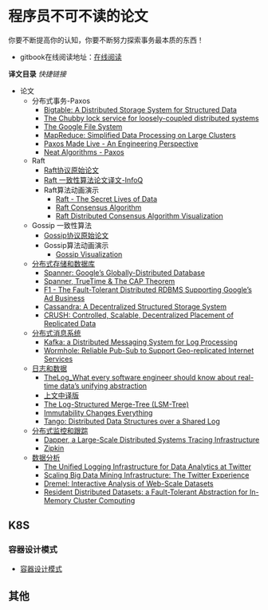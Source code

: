 


# 程序员不可不读的论文

你要不断提高你的认知，你要不断努力探索事务最本质的东西！


* gitbook在线阅读地址：[在线阅读](https://ma-yi.gitbook.io/paper-read/)


**译文目录**  *快捷链接*

* 论文
    * 分布式事务-Paxos
        * [Bigtable: A Distributed Storage System for Structured Data](paper/distribution/transaction/Bigtable-ADistributedStorageSystemForStructuredData.md)
        * [The Chubby lock service for loosely-coupled distributed systems](paper/distribution/transaction/The-Chubby-lock-service-for-loosely-coupled-distributed-systems.md)
        * [The Google File System](paper/distribution/transaction/The-Google-File-System.md)
        * [MapReduce: Simplified Data Processing on Large Clusters](paper/distribution/transaction/MapReduce-SimplifiedDataProcessingOnLargeClusters.md)
        * [Paxos Made Live - An Engineering Perspective](paper/distribution/transaction/PaxosMadeLive-AnEngineeringPerspective.md)
        * [Neat Algorithms - Paxos](https://harry.me/blog/2014/12/27/neat-algorithms-paxos/)
    * Raft
        * [Raft协议原始论文](paper/distribution/raft/raft.md)
        * [Raft 一致性算法论文译文-InfoQ](https://www.infoq.cn/article/raft-paper)
        * Raft算法动画演示
            * [Raft - The Secret Lives of Data](https://thesecretlivesofdata.com/raft/)
            * [Raft Consensus Algorithm](https://raft.github.io/)
            * [Raft Distributed Consensus Algorithm Visualization](https://kanaka.github.io/raft.js/)
    * Gossip 一致性算法
        * [Gossip协议原始论文](paper/distribution/gossip/flow-gossip.md)
        * Gossip算法动画演示
            * [Gossip Visualization](https://rrmoelker.github.io/gossip-visualization/)
    * [分布式存储和数据库](paper/distribution/database/README.md)
        * [Spanner: Google’s Globally-Distributed Database](paper/distribution/database/Spanner_GloballyDistributedDatabase.md)
        * [Spanner, TrueTime & The CAP Theorem](paper/distribution/database/Spanner_TrueTimeTheCAPTheorem.md)
        * [F1 - The Fault-Tolerant Distributed RDBMS Supporting Google’s Ad Business](paper/distribution/database/F1-TheFault-TolerantDistributed-RDBMS-SupportingGoogle’sAdBusiness.md)
        * [Cassandra: A Decentralized Structured Storage System](paper/distribution/database/Cassandra_A-Decentralized-Structured-Storage-System.md)
        * [CRUSH: Controlled, Scalable, Decentralized Placement of Replicated Data](paper/distribution/database/CRUSH_Controlled-Scalable-Decentralized-Placement-of-Replicated-Data.md)
    * [分布式消息系统](paper/distribution/message/README.md)
        * [Kafka: a Distributed Messaging System for Log Processing](paper/distribution/message/Kafka_a-Distributed-Messaging-System-for-Log-Processing.md)
        * [Wormhole: Reliable Pub-Sub to Support Geo-replicated Internet Services](paper/distribution/message/Wormhole_Reliable-Pub-Sub-to-Support-Geo-replicated-Internet-Services.md)
    * [日志和数据](paper/distribution/log/README.md)
        * [TheLog_What every software engineer should know about real-time data’s unifying abstraction](paper/distribution/log/TheLog_What-every-software-engineer-should-know-about-real-time-datas-unifying-abstraction.md)
        * [上文中译版](https://github.com/oldratlee/translations/blob/master/log-what-every-software-engineer-should-know-about-real-time-datas-unifying/README.md)
        * [The Log-Structured Merge-Tree (LSM-Tree)](paper/distribution/log/LSM-Tree.md)
        * [Immutability Changes Everything](paper/distribution/log/Immutability-Changes-Everything.md)
        * [Tango: Distributed Data Structures over a Shared Log](paper/distribution/log/Tango.md)
    * [分布式监控和跟踪](paper/distribution/monitor/README.md)
        * [Dapper, a Large-Scale Distributed Systems Tracing Infrastructure](paper/distribution/monitor/Dapper.md)
        * [Zipkin](paper/distribution/monitor/Zipin.md)
    * [数据分析](paper/distribution/data-analytics/README.md)
        * [The Unified Logging Infrastructure for Data Analytics at Twitter](paper/distribution/data-analytics/The-Unified-Logging-Infrastructure-for-Data-Analytics.md)
        * [Scaling Big Data Mining Infrastructure: The Twitter Experience](paper/distribution/data-analytics/Scaling-Big-Data-Mining-Infrastructure.md)
        * [Dremel: Interactive Analysis of Web-Scale Datasets](paper/distribution/data-analytics/Dremel.md)
        * [Resident Distributed Datasets: a Fault-Tolerant Abstraction for In-Memory Cluster Computing](paper/distribution/data-analytics/Resilient-Distributed-Datasets.md)
<!-- END doctoc generated TOC please keep comment here to allow auto update -->
  

## K8S

### 容器设计模式

* [容器设计模式](https://www.usenix.org/conference/hotcloud16/workshop-program/presentation/burns)

## 其他

